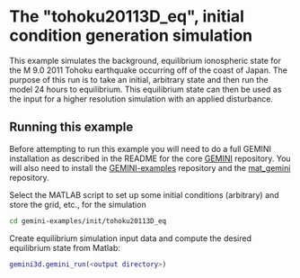 # The "tohoku20113D\_eq", initial condition generation simulation

This example simulates the background, equilibrium ionospheric state for the M 9.0 2011 Tohoku earthquake occurring off of the coast of Japan.  The purpose of this run is to take an initial, arbitrary state and then run the model 24 hours to equilibrium.  This equilibrium state can then be used as the input for a higher resolution simulation with an applied disturbance.



## Running this example

Before attempting to run this example you will need to do a full GEMINI installation as described in the README for the core
[GEMINI](https://github.com/gemini3d/gemini3d)
repository.
You will also need to install the
[GEMINI-examples](https://github.com/gemini3d/GEMINI-examples)
repository and the
[mat_gemini](https://github.com/gemini3d/mat_gemini)
repository.

Select the MATLAB script to set up some initial conditions (arbitrary) and store the grid, etc.,  for the simulation

```sh
cd gemini-examples/init/tohoku20113D_eq
```

Create equilibrium simulation input data and compute the desired equilibrium state from Matlab:

```matlab
gemini3d.gemini_run(<output directory>)
```
